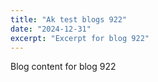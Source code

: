 ```yaml
---
title: "Ak test blogs 922"
date: "2024-12-31"
excerpt: "Excerpt for blog 922"
---
```


Blog content for blog 922